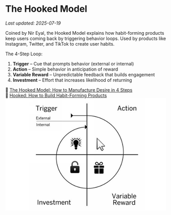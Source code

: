 # The Hooked Model

_Last updated: 2025-07-19_

Coined by Nir Eyal, the Hooked Model explains how habit-forming products keep users coming back by triggering behavior loops. Used by products like Instagram, Twitter, and TikTok to create user habits.

The 4-Step Loop:
1. **Trigger** – Cue that prompts behavior (external or internal)
2. **Action** – Simple behavior in anticipation of reward
3. **Variable Reward** – Unpredictable feedback that builds engagement
4. **Investment** – Effort that increases likelihood of returning

🔗 [The Hooked Model: How to Manufacture Desire in 4 Steps](https://www.nirandfar.com/how-to-manufacture-desire/)  
📘 [Hooked: How to Build Habit-Forming Products](https://www.nirandfar.com/hooked/)  
![Hook Model](../../images/hooked-model.png)